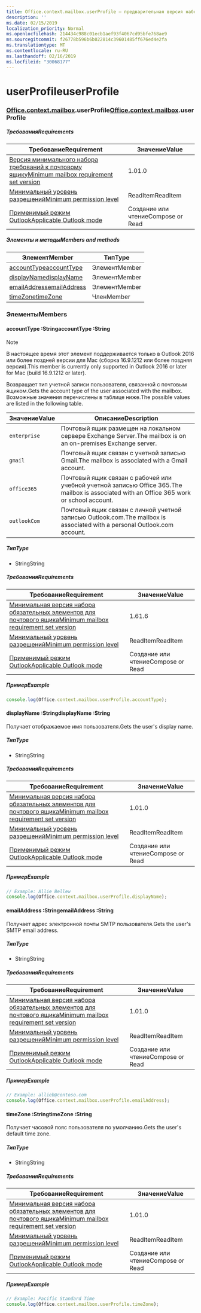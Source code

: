 ```yaml
---
title: Office.context.mailbox.userProfile — предварительная версия набора обязательных элементов
description: ''
ms.date: 02/15/2019
localization_priority: Normal
ms.openlocfilehash: 214434c988c01ecb1aef93f4067cd95bfe768ae9
ms.sourcegitcommit: f26778b596b6b022814c39601485ff676ed4e2fa
ms.translationtype: MT
ms.contentlocale: ru-RU
ms.lasthandoff: 02/16/2019
ms.locfileid: "30068177"
---
```

# <a name="userprofile"></a><span data-ttu-id="579d9-102">userProfile</span><span class="sxs-lookup"><span data-stu-id="579d9-102">userProfile</span></span>

### <a name="officeofficemdcontextofficecontextmdmailboxofficecontextmailboxmduserprofile"></a><span data-ttu-id="579d9-103">[Office](Office.md)[.context](Office.context.md)[.mailbox](Office.context.mailbox.md).userProfile</span><span class="sxs-lookup"><span data-stu-id="579d9-103">[Office](Office.md)[.context](Office.context.md)[.mailbox](Office.context.mailbox.md).userProfile</span></span>

##### <a name="requirements"></a><span data-ttu-id="579d9-104">Требования</span><span class="sxs-lookup"><span data-stu-id="579d9-104">Requirements</span></span>

|<span data-ttu-id="579d9-105">Требование</span><span class="sxs-lookup"><span data-stu-id="579d9-105">Requirement</span></span>| <span data-ttu-id="579d9-106">Значение</span><span class="sxs-lookup"><span data-stu-id="579d9-106">Value</span></span>|
|---|---|
|[<span data-ttu-id="579d9-107">Версия минимального набора требований к почтовому ящику</span><span class="sxs-lookup"><span data-stu-id="579d9-107">Minimum mailbox requirement set version</span></span>](/office/dev/add-ins/reference/requirement-sets/outlook-api-requirement-sets)| <span data-ttu-id="579d9-108">1.0</span><span class="sxs-lookup"><span data-stu-id="579d9-108">1.0</span></span>|
|[<span data-ttu-id="579d9-109">Минимальный уровень разрешений</span><span class="sxs-lookup"><span data-stu-id="579d9-109">Minimum permission level</span></span>](https://docs.microsoft.com/outlook/add-ins/understanding-outlook-add-in-permissions)| <span data-ttu-id="579d9-110">ReadItem</span><span class="sxs-lookup"><span data-stu-id="579d9-110">ReadItem</span></span>|
|[<span data-ttu-id="579d9-111">Применимый режим Outlook</span><span class="sxs-lookup"><span data-stu-id="579d9-111">Applicable Outlook mode</span></span>](https://docs.microsoft.com/outlook/add-ins/#extension-points)| <span data-ttu-id="579d9-112">Создание или чтение</span><span class="sxs-lookup"><span data-stu-id="579d9-112">Compose or Read</span></span>|

##### <a name="members-and-methods"></a><span data-ttu-id="579d9-113">Элементы и методы</span><span class="sxs-lookup"><span data-stu-id="579d9-113">Members and methods</span></span>

| <span data-ttu-id="579d9-114">Элемент</span><span class="sxs-lookup"><span data-stu-id="579d9-114">Member</span></span> | <span data-ttu-id="579d9-115">Тип</span><span class="sxs-lookup"><span data-stu-id="579d9-115">Type</span></span> |
|--------|------|
| [<span data-ttu-id="579d9-116">accountType</span><span class="sxs-lookup"><span data-stu-id="579d9-116">accountType</span></span>](#accounttype-string) | <span data-ttu-id="579d9-117">Элемент</span><span class="sxs-lookup"><span data-stu-id="579d9-117">Member</span></span> |
| [<span data-ttu-id="579d9-118">displayName</span><span class="sxs-lookup"><span data-stu-id="579d9-118">displayName</span></span>](#displayname-string) | <span data-ttu-id="579d9-119">Элемент</span><span class="sxs-lookup"><span data-stu-id="579d9-119">Member</span></span> |
| [<span data-ttu-id="579d9-120">emailAddress</span><span class="sxs-lookup"><span data-stu-id="579d9-120">emailAddress</span></span>](#emailaddress-string) | <span data-ttu-id="579d9-121">Элемент</span><span class="sxs-lookup"><span data-stu-id="579d9-121">Member</span></span> |
| [<span data-ttu-id="579d9-122">timeZone</span><span class="sxs-lookup"><span data-stu-id="579d9-122">timeZone</span></span>](#timezone-string) | <span data-ttu-id="579d9-123">Член</span><span class="sxs-lookup"><span data-stu-id="579d9-123">Member</span></span> |

### <a name="members"></a><span data-ttu-id="579d9-124">Элементы</span><span class="sxs-lookup"><span data-stu-id="579d9-124">Members</span></span>

####  <a name="accounttype-string"></a><span data-ttu-id="579d9-125">accountType :String</span><span class="sxs-lookup"><span data-stu-id="579d9-125">accountType :String</span></span>

> [!NOTE]
> <span data-ttu-id="579d9-126">В настоящее время этот элемент поддерживается только в Outlook 2016 или более поздней версии для Mac (сборка 16.9.1212 или более поздняя версия).</span><span class="sxs-lookup"><span data-stu-id="579d9-126">This member is currently only supported in Outlook 2016 or later for Mac (build 16.9.1212 or later).</span></span>

<span data-ttu-id="579d9-127">Возвращает тип учетной записи пользователя, связанной с почтовым ящиком.</span><span class="sxs-lookup"><span data-stu-id="579d9-127">Gets the account type of the user associated with the mailbox.</span></span> <span data-ttu-id="579d9-128">Возможные значения перечислены в таблице ниже.</span><span class="sxs-lookup"><span data-stu-id="579d9-128">The possible values are listed in the following table.</span></span>

| <span data-ttu-id="579d9-129">Значение</span><span class="sxs-lookup"><span data-stu-id="579d9-129">Value</span></span> | <span data-ttu-id="579d9-130">Описание</span><span class="sxs-lookup"><span data-stu-id="579d9-130">Description</span></span> |
|-------|-------------|
| `enterprise` | <span data-ttu-id="579d9-131">Почтовый ящик размещен на локальном сервере Exchange Server.</span><span class="sxs-lookup"><span data-stu-id="579d9-131">The mailbox is on an on-premises Exchange server.</span></span> |
| `gmail` | <span data-ttu-id="579d9-132">Почтовый ящик связан с учетной записью Gmail.</span><span class="sxs-lookup"><span data-stu-id="579d9-132">The mailbox is associated with a Gmail account.</span></span> |
| `office365` | <span data-ttu-id="579d9-133">Почтовый ящик связан с рабочей или учебной учетной записью Office 365.</span><span class="sxs-lookup"><span data-stu-id="579d9-133">The mailbox is associated with an Office 365 work or school account.</span></span> |
| `outlookCom` | <span data-ttu-id="579d9-134">Почтовый ящик связан с личной учетной записью Outlook.com.</span><span class="sxs-lookup"><span data-stu-id="579d9-134">The mailbox is associated with a personal Outlook.com account.</span></span> |

##### <a name="type"></a><span data-ttu-id="579d9-135">Тип</span><span class="sxs-lookup"><span data-stu-id="579d9-135">Type</span></span>

*   <span data-ttu-id="579d9-136">String</span><span class="sxs-lookup"><span data-stu-id="579d9-136">String</span></span>

##### <a name="requirements"></a><span data-ttu-id="579d9-137">Требования</span><span class="sxs-lookup"><span data-stu-id="579d9-137">Requirements</span></span>

|<span data-ttu-id="579d9-138">Требование</span><span class="sxs-lookup"><span data-stu-id="579d9-138">Requirement</span></span>| <span data-ttu-id="579d9-139">Значение</span><span class="sxs-lookup"><span data-stu-id="579d9-139">Value</span></span>|
|---|---|
|[<span data-ttu-id="579d9-140">Минимальная версия набора обязательных элементов для почтового ящика</span><span class="sxs-lookup"><span data-stu-id="579d9-140">Minimum mailbox requirement set version</span></span>](/office/dev/add-ins/reference/requirement-sets/outlook-api-requirement-sets)| <span data-ttu-id="579d9-141">1.6</span><span class="sxs-lookup"><span data-stu-id="579d9-141">1.6</span></span> |
|[<span data-ttu-id="579d9-142">Минимальный уровень разрешений</span><span class="sxs-lookup"><span data-stu-id="579d9-142">Minimum permission level</span></span>](https://docs.microsoft.com/outlook/add-ins/understanding-outlook-add-in-permissions)| <span data-ttu-id="579d9-143">ReadItem</span><span class="sxs-lookup"><span data-stu-id="579d9-143">ReadItem</span></span>|
|[<span data-ttu-id="579d9-144">Применимый режим Outlook</span><span class="sxs-lookup"><span data-stu-id="579d9-144">Applicable Outlook mode</span></span>](https://docs.microsoft.com/outlook/add-ins/#extension-points)| <span data-ttu-id="579d9-145">Создание или чтение</span><span class="sxs-lookup"><span data-stu-id="579d9-145">Compose or Read</span></span>|

##### <a name="example"></a><span data-ttu-id="579d9-146">Пример</span><span class="sxs-lookup"><span data-stu-id="579d9-146">Example</span></span>

```javascript
console.log(Office.context.mailbox.userProfile.accountType);
```

####  <a name="displayname-string"></a><span data-ttu-id="579d9-147">displayName :String</span><span class="sxs-lookup"><span data-stu-id="579d9-147">displayName :String</span></span>

<span data-ttu-id="579d9-148">Получает отображаемое имя пользователя.</span><span class="sxs-lookup"><span data-stu-id="579d9-148">Gets the user's display name.</span></span>

##### <a name="type"></a><span data-ttu-id="579d9-149">Тип</span><span class="sxs-lookup"><span data-stu-id="579d9-149">Type</span></span>

*   <span data-ttu-id="579d9-150">String</span><span class="sxs-lookup"><span data-stu-id="579d9-150">String</span></span>

##### <a name="requirements"></a><span data-ttu-id="579d9-151">Требования</span><span class="sxs-lookup"><span data-stu-id="579d9-151">Requirements</span></span>

|<span data-ttu-id="579d9-152">Требование</span><span class="sxs-lookup"><span data-stu-id="579d9-152">Requirement</span></span>| <span data-ttu-id="579d9-153">Значение</span><span class="sxs-lookup"><span data-stu-id="579d9-153">Value</span></span>|
|---|---|
|[<span data-ttu-id="579d9-154">Минимальная версия набора обязательных элементов для почтового ящика</span><span class="sxs-lookup"><span data-stu-id="579d9-154">Minimum mailbox requirement set version</span></span>](/office/dev/add-ins/reference/requirement-sets/outlook-api-requirement-sets)| <span data-ttu-id="579d9-155">1.0</span><span class="sxs-lookup"><span data-stu-id="579d9-155">1.0</span></span>|
|[<span data-ttu-id="579d9-156">Минимальный уровень разрешений</span><span class="sxs-lookup"><span data-stu-id="579d9-156">Minimum permission level</span></span>](https://docs.microsoft.com/outlook/add-ins/understanding-outlook-add-in-permissions)| <span data-ttu-id="579d9-157">ReadItem</span><span class="sxs-lookup"><span data-stu-id="579d9-157">ReadItem</span></span>|
|[<span data-ttu-id="579d9-158">Применимый режим Outlook</span><span class="sxs-lookup"><span data-stu-id="579d9-158">Applicable Outlook mode</span></span>](https://docs.microsoft.com/outlook/add-ins/#extension-points)| <span data-ttu-id="579d9-159">Создание или чтение</span><span class="sxs-lookup"><span data-stu-id="579d9-159">Compose or Read</span></span>|

##### <a name="example"></a><span data-ttu-id="579d9-160">Пример</span><span class="sxs-lookup"><span data-stu-id="579d9-160">Example</span></span>

```javascript
// Example: Allie Bellew
console.log(Office.context.mailbox.userProfile.displayName);
```

####  <a name="emailaddress-string"></a><span data-ttu-id="579d9-161">emailAddress :String</span><span class="sxs-lookup"><span data-stu-id="579d9-161">emailAddress :String</span></span>

<span data-ttu-id="579d9-162">Получает адрес электронной почты SMTP пользователя.</span><span class="sxs-lookup"><span data-stu-id="579d9-162">Gets the user's SMTP email address.</span></span>

##### <a name="type"></a><span data-ttu-id="579d9-163">Тип</span><span class="sxs-lookup"><span data-stu-id="579d9-163">Type</span></span>

*   <span data-ttu-id="579d9-164">String</span><span class="sxs-lookup"><span data-stu-id="579d9-164">String</span></span>

##### <a name="requirements"></a><span data-ttu-id="579d9-165">Требования</span><span class="sxs-lookup"><span data-stu-id="579d9-165">Requirements</span></span>

|<span data-ttu-id="579d9-166">Требование</span><span class="sxs-lookup"><span data-stu-id="579d9-166">Requirement</span></span>| <span data-ttu-id="579d9-167">Значение</span><span class="sxs-lookup"><span data-stu-id="579d9-167">Value</span></span>|
|---|---|
|[<span data-ttu-id="579d9-168">Минимальная версия набора обязательных элементов для почтового ящика</span><span class="sxs-lookup"><span data-stu-id="579d9-168">Minimum mailbox requirement set version</span></span>](/office/dev/add-ins/reference/requirement-sets/outlook-api-requirement-sets)| <span data-ttu-id="579d9-169">1.0</span><span class="sxs-lookup"><span data-stu-id="579d9-169">1.0</span></span>|
|[<span data-ttu-id="579d9-170">Минимальный уровень разрешений</span><span class="sxs-lookup"><span data-stu-id="579d9-170">Minimum permission level</span></span>](https://docs.microsoft.com/outlook/add-ins/understanding-outlook-add-in-permissions)| <span data-ttu-id="579d9-171">ReadItem</span><span class="sxs-lookup"><span data-stu-id="579d9-171">ReadItem</span></span>|
|[<span data-ttu-id="579d9-172">Применимый режим Outlook</span><span class="sxs-lookup"><span data-stu-id="579d9-172">Applicable Outlook mode</span></span>](https://docs.microsoft.com/outlook/add-ins/#extension-points)| <span data-ttu-id="579d9-173">Создание или чтение</span><span class="sxs-lookup"><span data-stu-id="579d9-173">Compose or Read</span></span>|

##### <a name="example"></a><span data-ttu-id="579d9-174">Пример</span><span class="sxs-lookup"><span data-stu-id="579d9-174">Example</span></span>

```javascript
// Example: allieb@contoso.com
console.log(Office.context.mailbox.userProfile.emailAddress);
```

####  <a name="timezone-string"></a><span data-ttu-id="579d9-175">timeZone :String</span><span class="sxs-lookup"><span data-stu-id="579d9-175">timeZone :String</span></span>

<span data-ttu-id="579d9-176">Получает часовой пояс пользователя по умолчанию.</span><span class="sxs-lookup"><span data-stu-id="579d9-176">Gets the user's default time zone.</span></span>

##### <a name="type"></a><span data-ttu-id="579d9-177">Тип</span><span class="sxs-lookup"><span data-stu-id="579d9-177">Type</span></span>

*   <span data-ttu-id="579d9-178">String</span><span class="sxs-lookup"><span data-stu-id="579d9-178">String</span></span>

##### <a name="requirements"></a><span data-ttu-id="579d9-179">Требования</span><span class="sxs-lookup"><span data-stu-id="579d9-179">Requirements</span></span>

|<span data-ttu-id="579d9-180">Требование</span><span class="sxs-lookup"><span data-stu-id="579d9-180">Requirement</span></span>| <span data-ttu-id="579d9-181">Значение</span><span class="sxs-lookup"><span data-stu-id="579d9-181">Value</span></span>|
|---|---|
|[<span data-ttu-id="579d9-182">Минимальная версия набора обязательных элементов для почтового ящика</span><span class="sxs-lookup"><span data-stu-id="579d9-182">Minimum mailbox requirement set version</span></span>](/office/dev/add-ins/reference/requirement-sets/outlook-api-requirement-sets)| <span data-ttu-id="579d9-183">1.0</span><span class="sxs-lookup"><span data-stu-id="579d9-183">1.0</span></span>|
|[<span data-ttu-id="579d9-184">Минимальный уровень разрешений</span><span class="sxs-lookup"><span data-stu-id="579d9-184">Minimum permission level</span></span>](https://docs.microsoft.com/outlook/add-ins/understanding-outlook-add-in-permissions)| <span data-ttu-id="579d9-185">ReadItem</span><span class="sxs-lookup"><span data-stu-id="579d9-185">ReadItem</span></span>|
|[<span data-ttu-id="579d9-186">Применимый режим Outlook</span><span class="sxs-lookup"><span data-stu-id="579d9-186">Applicable Outlook mode</span></span>](https://docs.microsoft.com/outlook/add-ins/#extension-points)| <span data-ttu-id="579d9-187">Создание или чтение</span><span class="sxs-lookup"><span data-stu-id="579d9-187">Compose or Read</span></span>|

##### <a name="example"></a><span data-ttu-id="579d9-188">Пример</span><span class="sxs-lookup"><span data-stu-id="579d9-188">Example</span></span>

```javascript
// Example: Pacific Standard Time
console.log(Office.context.mailbox.userProfile.timeZone);
```
